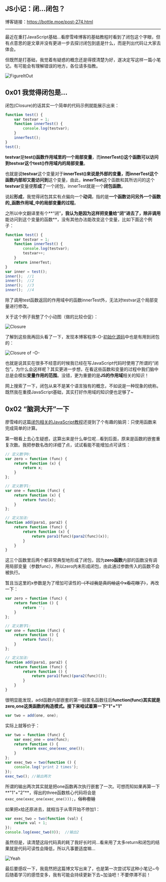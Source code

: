 ## JS小记：闭...闭包？  
博客链接：https://bottle.moe/post-274.html   

--------------
最近在重打JavaScript基础...看廖雪峰博客的基础教程时看到了闭包这个字眼，但有点意思的是文章并没有更进一步去探讨闭包到底是什么，而是列出代码让大家去体会。  

但既然是打基础，我觉着有疑惑的概念还是得摸清楚为好，遂决定写这样一篇小笔记。有可能会有理解错误的地方，各位请多指教。  

![FigureItOut](https://p.pstatp.com/origin/pgc-image/eae005b782d24c5785d187f610426f4b)  

## 0x01 我觉得闭包是...  

闭包(Closure)的话其实一个简单的代码示例就能展示出来：  

```javascript
function test() {
    var testvar = 1;
    function innerTest() {
        console.log(testvar);
    }
    innerTest();
}
test();
```

**testvar**是**test()**函数作用域里的一个**局部变量**，而**innerTest()**这个函数可以访问到testvar这个**test()作用域内的局部变量**。  

也就是说**testvar**这个变量对于**innerTest()**来说是外部的变量，而innerTest这个函数内部却又能**访问到**这个变量，由此，**innerTest**这个函数和其所访问的这个**testvar**变量便**形成**了一个闭包，innerTest就是一个**闭包函数**。   

说起**形成**，我觉得闭包其实有点偏向一个**动词**，指的是**一个函数访问另外一个函数的_函数作用域_中的局部变量的过程**。 


之所以中文翻译里有个**“闭”**，我认为是因为这样把变量给“闭”进去了，除非调用**能访问到这个变量的函数**，没有其他办法能改变这个变量，比如下面这个例子：    

```javascript
function test() {
    var testvar = 1;
    function innerTest() {
        console.log(testvar);
        testvar++;
    }
    return innerTest;
}
var inner = test();
inner();  //1
inner();  //2
inner();  //3
inner();  //4
```

除了调用test函数返回的作用域中的函数innerTest外，无法对testvar这个局部变量进行修改。  

关于这个例子我整了个小动图（做的比较仓促）：  

![Closure](https://p.pstatp.com/origin/pgc-image/0b78bfa185f74eca9098ff38b6e457b8)  

了解到这些我再回头看了一下，发现本博客程序-O-[初始化源码](https://github.com/SomeBottle/-O-/blob/master/jcs/i.js#L106)中也是有用到闭包的：  

![Closure of -O-](https://p.pstatp.com/origin/pgc-image/3eb69bc041994e94a7960588717fce32)  

也就是说其实在很多不经意的时候我已经在写JavaScript代码时使用了所谓的“闭包”。为什么会这样呢？其实更进一步想，在看这些函数和变量的过程中我们脑中总是会模拟**变量作用的范围**。没错，更为重要的是**JS的作用域**相关的知识！  

网上搜索了一下，闭包从来不是某个语言独有的概念，不如说是一种现象的统称。既然我在重摸JavaScript基础，其实打好作用域的知识便也足够了~  

## 0x02 “脑洞大开”一下  

廖雪峰的这篇[闭包相关的JavaScript教程](https://www.liaoxuefeng.com/wiki/1022910821149312/1023021250770016)还提到了个有趣的脑洞：只使用函数来完成简单的计算。  

第一眼看上去心生疑惑，这算出来是什么单位呢...看到后面，原来是函数的嵌套重复次数。我把参数名改的详细了点，试试看能不能增加点可读性：  

```javascript
// 定义数字0:
var zero = function (func) {
    return function (x) {
        return x;
    }
};

// 定义数字1:
var one = function (func) {
    return function (x) {
        return func(x);
    }
};

// 定义加法:
function add(para1, para2) {
    return function (func) {
        return function (x) {
            return para1(func)(para2(func)(x));
        }
    }
}
```  

这三个函数里后两个都非常典型地形成了闭包，因为**zero函数**内部的函数没有调用局部变量（参数func），所以zero内未形成闭包，由此通过参数传入的函数不会被执行。  

暂且当这里的x参数是为了增加可读性的<del>（不过我是真的给这个x看花眼了）</del>，再改一下：  

```javascript
var zero = function (func) {
    return function () {
        return '';
    }
};

// 定义数字1:
var one = function (func) {
    return function () {
        return func();
    }
};

// 定义加法:
function add(para1, para2) {
    return function (func) {
        return function () {
            return para1(func)(para2(func)());
        }
    }
}
```

很明显能发现，add函数内部嵌套的第一层匿名函数往后**function(func)**其实就是zero,one这类函数的构造模式。接下来咱试着算一下**"1"+"1"**  

```javascript
var two = add(one, one);
```

实际上就等价于：  

```javascript
var two = function (func) {
    var exec_one = one(func);
    return function () {
        return exec_one(exec_one());
    }
};
var exec_two = two(function () {
    console.log('print 2 times');
});
exec_two(); //输出两次  
```

所谓的输出两次其实就是把one函数再次执行嵌套了一次。可想而知如果再算一下**"1"+"2"**，得出的three函数核心代码将会是```exec_one(exec_one(exec_one()));```，<del>俗称套娃</del>    

如果把x给还原进去，就相当于从零开始不停加1：  

```javascript
var exec_two = two(function (val) {
    return val + 1;
});
console.log(exec_two(0));  //输出2
```

虽然但是，读清楚这段代码真的耗了我好长时间...看来用了太多return和闭包的结果就是代码可读性会降低，所以凡事要适度嘛...  

![Yeah](https://p.pstatp.com/origin/pgc-image/5c2154dbe98a4c7e91bb5ef3236cff87)  

最后要感叹一下，我竟然把这篇博文写出来了，也是第一次尝试写这种小笔记~今后随着学习的感悟变多，我有可能会持续更新下去~加油吧！不要停滞不前！    
